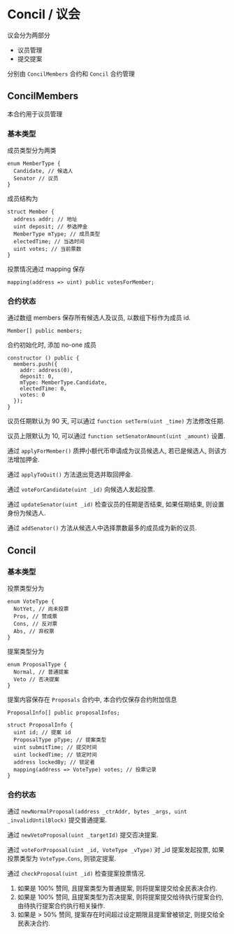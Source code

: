 # Concil / 议会

议会分为两部分

- 议员管理
- 提交提案

分别由 `ConcilMembers` 合约和 `Concil` 合约管理

## ConcilMembers

本合约用于议员管理

### 基本类型

成员类型分为两类

```solidity
enum MemberType {
  Candidate, // 候选人
  Senator // 议员
}
```

成员结构为

```solidity
struct Member {
  address addr; // 地址
  uint deposit; // 参选押金
  MemberType mType; // 成员类型
  electedTime; // 当选时间
  uint votes; // 当前票数
}
```

投票情况通过 mapping 保存

```solidity
mapping(address => uint) public votesForMember;
```

### 合约状态

通过数组 members 保存所有候选人及议员, 以数组下标作为成员 id.

```solidity
Member[] public members;
```

合约初始化时, 添加 no-one 成员

```solidity
constructor () public {
  members.push({
    addr: address(0),
    deposit: 0,
    mType: MemberType.Candidate,
    electedTime: 0,
    votes: 0
  });
}
```

议员任期默认为 90 天, 可以通过 `function setTerm(uint _time)` 方法修改任期.

议员上限默认为 10, 可以通过 `function setSenatorAmount(uint _amount)` 设置.

通过 `applyForMember()` 质押小额代币申请成为议员候选人, 若已是候选人, 则该方法增加押金.

通过 `applyToQuit()` 方法退出竞选并取回押金.

通过 `voteForCandidate(uint _id)` 向候选人发起投票.

通过 `updateSenator(uint _id)` 检查议员的任期是否结束, 如果任期结束, 则设置身份为候选人.

通过 `addSenator()` 方法从候选人中选择票数最多的成员成为新的议员.

## Concil

### 基本类型

投票类型分为

```solidity
enum VoteType {
  NotYet, // 尚未投票
  Pros, // 赞成票
  Cons, // 反对票
  Abs, // 弃权票
}
```

提案类型分为

```solidity
enum ProposalType {
  Normal, // 普通提案
  Veto // 否决提案
}
```

提案内容保存在 `Proposals` 合约中, 本合约仅保存合约附加信息

```solidity
ProposalInfo[] public proposalInfos;

struct ProposalInfo {
  uint id; // 提案 id
  ProposalType pType; // 提案类型
  uint submitTime; // 提交时间
  uint lockedTime; // 锁定时间
  address lockedBy; // 锁定者
  mapping(address => VoteType) votes; // 投票记录
}
```

### 合约状态

通过 `newNormalProposal(address _ctrAddr, bytes _args, uint _invalidUntilBlock)` 提交普通提案.

通过 `newVetoProposal(uint _targetId)` 提交否决提案.

通过 `voteForProposal(uint _id, VoteType _vType)` 对 \_id 提案发起投票, 如果投票类型为 `VoteType.Cons`, 则锁定提案.

通过 `checkProposal(uint _id)` 检查提案投票情况.

1. 如果是 100% 赞同, 且提案类型为普通提案, 则将提案提交给全民表决合约.
2. 如果是 100% 赞同, 且提案类型为否决提案, 则将提案提交给待执行提案合约, 由待执行提案合约执行相关操作.
3. 如果是 > 50% 赞同, 提案存在时间超过设定期限且提案曾被锁定, 则提交给全民表决合约.
